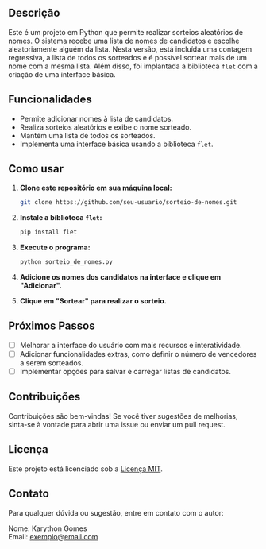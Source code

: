## Descrição
Este é um projeto em Python que permite realizar sorteios aleatórios de nomes. O sistema recebe uma lista de nomes de candidatos e escolhe aleatoriamente alguém da lista. Nesta versão, está incluída uma contagem regressiva, a lista de todos os sorteados e é possível sortear mais de um nome com a mesma lista. Além disso, foi implantada a biblioteca `flet` com a criação de uma interface básica.

## Funcionalidades
- Permite adicionar nomes à lista de candidatos.
- Realiza sorteios aleatórios e exibe o nome sorteado.
- Mantém uma lista de todos os sorteados.
- Implementa uma interface básica usando a biblioteca `flet`.

## Como usar
1. **Clone este repositório em sua máquina local:**
   ```bash
   git clone https://github.com/seu-usuario/sorteio-de-nomes.git
   ```

2. **Instale a biblioteca `flet`:**
   ```bash
   pip install flet
   ```

3. **Execute o programa:**
   ```bash
   python sorteio_de_nomes.py
   ```

4. **Adicione os nomes dos candidatos na interface e clique em "Adicionar".**
   
5. **Clique em "Sortear" para realizar o sorteio.**

## Próximos Passos
- [ ] Melhorar a interface do usuário com mais recursos e interatividade.
- [ ] Adicionar funcionalidades extras, como definir o número de vencedores a serem sorteados.
- [ ] Implementar opções para salvar e carregar listas de candidatos.

## Contribuições
Contribuições são bem-vindas! Se você tiver sugestões de melhorias, sinta-se à vontade para abrir uma issue ou enviar um pull request.

## Licença
Este projeto está licenciado sob a [Licença MIT](LICENSE).

## Contato
Para qualquer dúvida ou sugestão, entre em contato com o autor:

Nome: Karython Gomes  
Email: exemplo@email.com
```
